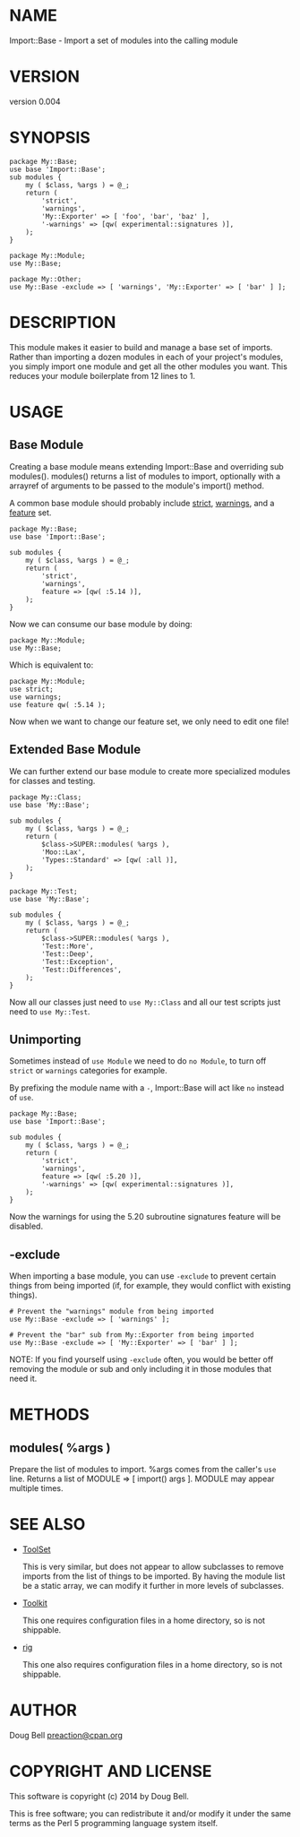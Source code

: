 # NAME

Import::Base - Import a set of modules into the calling module

# VERSION

version 0.004

# SYNOPSIS

    package My::Base;
    use base 'Import::Base';
    sub modules {
        my ( $class, %args ) = @_;
        return (
            'strict',
            'warnings',
            'My::Exporter' => [ 'foo', 'bar', 'baz' ],
            '-warnings' => [qw( experimental::signatures )],
        );
    }

    package My::Module;
    use My::Base;

    package My::Other;
    use My::Base -exclude => [ 'warnings', 'My::Exporter' => [ 'bar' ] ];

# DESCRIPTION

This module makes it easier to build and manage a base set of imports. Rather
than importing a dozen modules in each of your project's modules, you simply
import one module and get all the other modules you want. This reduces your
module boilerplate from 12 lines to 1.

# USAGE

## Base Module

Creating a base module means extending Import::Base and overriding sub modules().
modules() returns a list of modules to import, optionally with a arrayref of arguments
to be passed to the module's import() method.

A common base module should probably include [strict](https://metacpan.org/pod/strict),
[warnings](https://metacpan.org/pod/warnings), and a [feature](https://metacpan.org/pod/feature) set.

    package My::Base;
    use base 'Import::Base';

    sub modules {
        my ( $class, %args ) = @_;
        return (
            'strict',
            'warnings',
            feature => [qw( :5.14 )],
        );
    }

Now we can consume our base module by doing:

    package My::Module;
    use My::Base;

Which is equivalent to:

    package My::Module;
    use strict;
    use warnings;
    use feature qw( :5.14 );

Now when we want to change our feature set, we only need to edit one file!

## Extended Base Module

We can further extend our base module to create more specialized modules for
classes and testing.

    package My::Class;
    use base 'My::Base';

    sub modules {
        my ( $class, %args ) = @_;
        return (
            $class->SUPER::modules( %args ),
            'Moo::Lax',
            'Types::Standard' => [qw( :all )],
        );
    }

    package My::Test;
    use base 'My::Base';

    sub modules {
        my ( $class, %args ) = @_;
        return (
            $class->SUPER::modules( %args ),
            'Test::More',
            'Test::Deep',
            'Test::Exception',
            'Test::Differences',
        );
    }

Now all our classes just need to `use My::Class` and all our test scripts just
need to `use My::Test`.

## Unimporting

Sometimes instead of `use Module` we need to do `no Module`, to turn off
`strict` or `warnings` categories for example.

By prefixing the module name with a `-`, Import::Base will act like `no`
instead of `use`.

    package My::Base;
    use base 'Import::Base';

    sub modules {
        my ( $class, %args ) = @_;
        return (
            'strict',
            'warnings',
            feature => [qw( :5.20 )],
            '-warnings' => [qw( experimental::signatures )],
        );
    }

Now the warnings for using the 5.20 subroutine signatures feature will be
disabled.

## -exclude

When importing a base module, you can use `-exclude` to prevent certain things
from being imported (if, for example, they would conflict with existing
things).

    # Prevent the "warnings" module from being imported
    use My::Base -exclude => [ 'warnings' ];

    # Prevent the "bar" sub from My::Exporter from being imported
    use My::Base -exclude => [ 'My::Exporter' => [ 'bar' ] ];

NOTE: If you find yourself using `-exclude` often, you would be better off
removing the module or sub and only including it in those modules that need it.

# METHODS

## modules( %args )

Prepare the list of modules to import. %args comes from the caller's `use` line.
Returns a list of MODULE => \[ import() args \]. MODULE may appear multiple times.

# SEE ALSO

- [ToolSet](https://metacpan.org/pod/ToolSet)

    This is very similar, but does not appear to allow subclasses to remove imports from
    the list of things to be imported. By having the module list be a static array, we
    can modify it further in more levels of subclasses.

- [Toolkit](https://metacpan.org/pod/Toolkit)

    This one requires configuration files in a home directory, so is not shippable.

- [rig](https://metacpan.org/pod/rig)

    This one also requires configuration files in a home directory, so is not shippable.

# AUTHOR

Doug Bell <preaction@cpan.org>

# COPYRIGHT AND LICENSE

This software is copyright (c) 2014 by Doug Bell.

This is free software; you can redistribute it and/or modify it under
the same terms as the Perl 5 programming language system itself.
